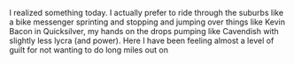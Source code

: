 I realized something today. I actually prefer to ride through the suburbs like a bike messenger sprinting and stopping and jumping over things like Kevin Bacon in Quicksilver, my hands on the drops pumping like Cavendish with slightly less lycra (and power). Here I have been feeling almost a level of guilt for not wanting to do long miles out on 


